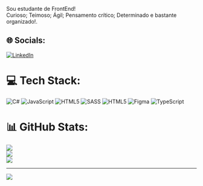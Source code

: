 
Sou estudante de FrontEnd! <br>Curioso; Teimoso; Ágil; Pensamento crítico; Determinado e bastante organizado!.  


## 🌐 Socials:
[![LinkedIn](https://img.shields.io/badge/LinkedIn-%230077B5.svg?logo=linkedin&logoColor=white)](https://linkedin.com/in/linkedin.com/in/alisson-cavalcante-32520269) 

# 💻 Tech Stack:
![C#](https://img.shields.io/badge/c%23-%23239120.svg?style=flat&logo=csharp&logoColor=white) ![JavaScript](https://img.shields.io/badge/javascript-%23323330.svg?style=flat&logo=javascript&logoColor=%23F7DF1E) ![HTML5](https://img.shields.io/badge/html5-%23E34F26.svg?style=flat&logo=html5&logoColor=white) ![SASS](https://img.shields.io/badge/SASS-hotpink.svg?style=flat&logo=SASS&logoColor=white) ![HTML5](https://img.shields.io/badge/html5-%23E34F26.svg?style=flat&logo=html5&logoColor=white) ![Figma](https://img.shields.io/badge/figma-%23F24E1E.svg?style=flat&logo=figma&logoColor=white) ![TypeScript](https://img.shields.io/badge/typescript-%23007ACC.svg?style=flat&logo=typescript&logoColor=white)
# 📊 GitHub Stats:
![](https://github-readme-stats.vercel.app/api?username=AdsAlisson&theme=great-gatsby&hide_border=false&include_all_commits=false&count_private=false)<br/>
![](https://github-readme-streak-stats.herokuapp.com/?user=AdsAlisson&theme=great-gatsby&hide_border=false)<br/>
![](https://github-readme-stats.vercel.app/api/top-langs/?username=AdsAlisson&theme=great-gatsby&hide_border=false&include_all_commits=false&count_private=false&layout=compact)

---
[![](https://visitcount.itsvg.in/api?id=AdsAlisson&icon=0&color=0)](https://visitcount.itsvg.in)

<!-- Proudly created with GPRM ( https://gprm.itsvg.in ) -->
